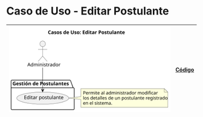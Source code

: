 # Caso de Uso - Editar Postulante

| ![Diagrama de Clases](/casos_de_uso/imagenes/administrador/Editar_Postulante.svg) | [Código](/casos_de_uso/diagramas_casos_de_uso/administrador/editar_postulante/editar_postulante1.puml) |
|-----------------------------------------------------------------------------------|--------------------------------------------------------------------------------------------------------|